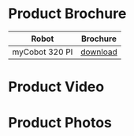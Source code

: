 # Product Brochure

|  Robot | Brochure |
| :---------: | :--------------:|
| myCobot 320 PI | [download](https://download-elephantrobotics.oss-cn-shenzhen.aliyuncs.com/Product_software/myCobot/%E4%BA%A7%E5%93%81%E7%94%BB%E5%86%8C/%E4%BA%A7%E5%93%81%E7%94%BB%E5%86%8CmyCobot320pi20221013.pdf) |


# Product Video


# Product Photos

